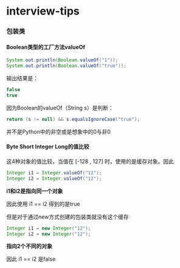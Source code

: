 # interview-tips

### 包装类



#### Boolean类型的工厂方法valueOf

```java
System.out.println(Boolean.valueOf("1"));
System.out.println(Boolean.valueOf("true"));
```

输出结果是：

```java
false
true
```

因为Boolean的valueOf（String s）是判断：

```java
return (s != null) && s.equalsIgnoreCase("true");
```

并不是Python中的非空或是想象中的0与非0



#### Byte Short Integer Long的值比较

这4种对象的值比较，当值在 [-128 , 127] 时，使用的是缓存对象。因此

```java
Integer i1 = Integer.valueOf("12");
Integer i2 = Integer.valueOf("12");
```

**i1和i2是指向同一个对象**

因此使用 i1 == i2 得到的是true

但是对于通过new方式创建的包装类就没有这个缓存

```java
Integer i1 = new Integer("12");
Integer i2 = new Integer("12");
```

**指向2个不同的对象**

因此 i1 == i2 是false
